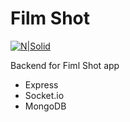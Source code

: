 # Film Shot

[![N|Solid](https://film-shot.web.app/static/media/logo.e95b3bd4.png)](https://film-shot.web.app/)

Backend for Fiml Shot app

  - Express
  - Socket.io
  - MongoDB
